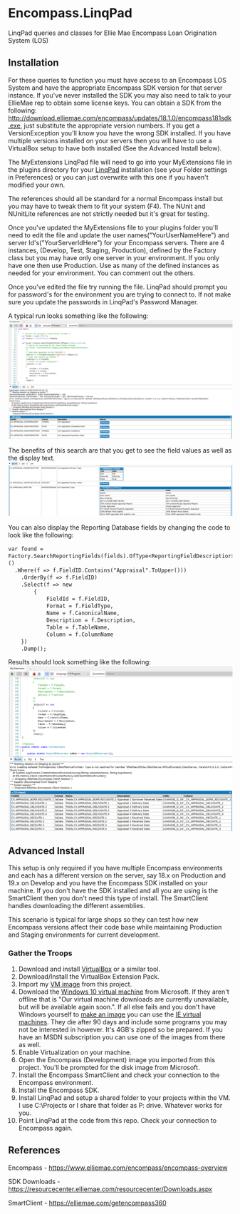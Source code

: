 # Encompass.LinqPad
LinqPad queries and classes for Ellie Mae Encompass Loan Origination System (LOS)

## Installation

For these queries to function you must have access to an Encompass LOS System and have the appropriate Encompass SDK version for that server instance. If you've never installed the SDK you may also need to talk to your EllieMae rep to obtain some license keys. You can obtain a SDK from the following: http://download.elliemae.com/encompass/updates/18.1.0/encompass181sdk.exe, just substitute the appropriate version numbers. If you get a VersionException you'll know you have the wrong SDK installed. If you have multiple versions installed on your servers then you will have to use a VirtualBox setup to have both installed (See the Advanced Install below).

The MyExtensions LinqPad file will need to go into your MyExtensions file in the plugins directory for your [LinqPad](https://www.linqpad.net/) installation (see your Folder settings in Preferences) or you can just overwrite with this one if you haven't modified your own.

The references should all be standard for a normal Encompass install but you may have to tweak them to fit your system (F4). The NUnit and NUnitLite references are not strictly needed but it's great for testing.

Once you've updated the MyExtensions file to your plugins folder you'll need to edit the file and update the user names("YourUserNameHere") and server Id's("YourServerIdHere") for your Encompass servers. There are 4 instances, (Develop, Test, Staging, Production), defined by the Factory class but you may have only one server in your environment. If you only have one then use Production. Use as many of the defined instances as needed for your environment. You can comment out the others.

Once you've edited the file try running the file. LinqPad should prompt you for password's for the environment you are trying to connect to. If not make sure you update the passwords in LinqPad's Password Manager.

A typical run looks something like the following:
![Field Search Results](docs/field_search_results.png)

The benefits of this search are that you get to see the field values as well as the display text.
![Field Values](docs/field_search_values_results.png)

You can also display the Reporting Database fields by changing the code to look like the following:
```
var found = Factory.SearchReportingFields(fields).OfType<ReportingFieldDescriptior>()
  .Where(f => f.FieldID.Contains("Appraisal".ToUpper()))
	.OrderBy(f => f.FieldID)
	.Select(f => new
		{
			FieldId = f.FieldID,
			Format = f.FieldType,
			Name = f.CanonicalName,
			Description = f.Description,
			Table = f.TableName,
			Column = f.ColumnName
	})
	.Dump();
```
Results should look something like the following:
![Reporting Field Search Results](docs/reporting_field_search_results.png)

## Advanced Install
This setup is only required if you have multiple Encompass environments and each has a different version on the server, say 18.x on Production and 19.x on Develop and you have the Encompass SDK installed on your machine. If you don't have the SDK installed and all you are using is the SmartClient then you don't need this type of install. The SmartClient handles downloading the different assemblies.

This scenario is typical for large shops so they can test how new Encompass versions affect their code base while maintaining Production and Staging environments for current development.

### Gather the Troops
1. Download and install [VirtualBox](https://www.virtualbox.org/) or a similar tool.
2. Download/Install the VirtualBox Extension Pack.
3. Import my [VM image](VMs/Encompass-Development.ova) from this project.
4. Download the [Windows 10 virtual machine](https://developer.microsoft.com/en-us/windows/downloads/virtual-machines) from Microsoft. If they aren't offline that is "Our virtual machine downloads are currently unavailable, but will be available again soon.". If all else fails and you don't have Windows yourself to [make an image](https://www.itworld.com/article/2954567/how-to-create-a-windows-10-virtual-machine-in-virtualbox.html) you can use the [IE virtual machines](https://developer.microsoft.com/en-us/microsoft-edge/tools/vms/). They die after 90 days and include some programs you may not be interested in however. It's 4GB's zipped so be prepared. If you have an MSDN subscription you can use one of the images from there as well.
5. Enable Virtualization on your machine.
6. Open the Encompass (Development) image you imported from this project. You'll be prompted for the disk image from Microsoft.
7. Install the Encompass SmartClient and check your connection to the Encompass environment.
8. Install the Encompass SDK.
9. Install LinqPad and setup a shared folder to your projects within the VM. I use C:\Projects or I share that folder as P: drive. Whatever works for you.
10. Point LinqPad at the code from this repo. Check your connection to Encompass again.

## References
Encompass - https://www.elliemae.com/encompass/encompass-overview

SDK Downloads - https://resourcecenter.elliemae.com/resourcecenter/Downloads.aspx

SmartClient - https://elliemae.com/getencompass360
